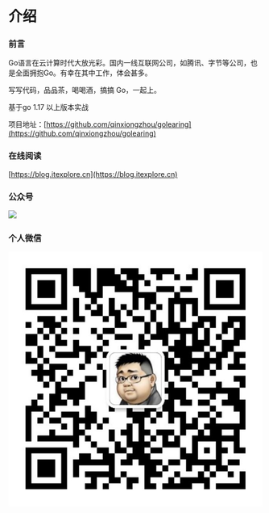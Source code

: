 # 介绍

### 前言

Go语言在云计算时代大放光彩。国内一线互联网公司，如腾讯、字节等公司，也是全面拥抱Go。有幸在其中工作，体会甚多。

写写代码，品品茶，喝喝酒，搞搞 Go，一起上。

基于go 1.17 以上版本实战&#x20;

项目地址：[https://github.com/qinxiongzhou/golearing](https://github.com/qinxiongzhou/golearing)

### 在线阅读

[https://blog.itexplore.cn](https://blog.itexplore.cn)

### 公众号

![](.gitbook/assets/扫码\_搜索联合传播样式-白色版.png)

### 个人微信

![](.gitbook/assets/个人微信.png)






